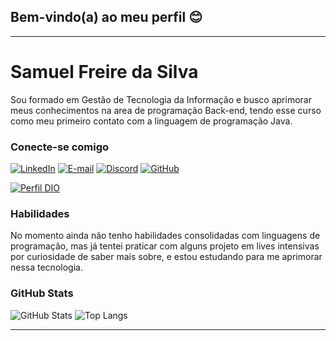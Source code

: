 ## Bem-vindo(a) ao meu perfil 😊

---

# Samuel Freire da Silva
Sou formado em Gestão de Tecnologia da Informação e busco aprimorar meus conhecimentos na area de programação Back-end, tendo esse curso como meu primeiro contato com a linguagem de programação Java.

### Conecte-se comigo
[![LinkedIn](https://img.shields.io/badge/-LinkedIn-000?style=for-the-badge&logo=linkedin&logoColor=30A3DC)](https://www.linkedin.com/in/samuel-freire-silva/)
[![E-mail](https://img.shields.io/badge/-Email-000?style=for-the-badge&logo=microsoft-outlook&logoColor=E94D5F)](mailto:samuelfrsilva0@outlook.com)
[![Discord](https://img.shields.io/badge/Discord-000?style=for-the-badge&logo=discord)](https://www.discord.com/in/samuelfrsilva0/)
[![GitHub](https://img.shields.io/badge/github-100000?style=for-the-badge&logo=GitHub)](https://www.github.com/samuelfrsilva0/)

[![Perfil DIO](https://img.shields.io/badge/-Meu%20Perfil%20na%20DIO-30A3DC?style=for-the-badge)](https://web.dio.me/users/samuelfrsilva0?tab=skills)

### Habilidades
No momento ainda não tenho habilidades consolidadas com linguagens de programação, mas já tentei praticar com alguns projeto em lives intensivas por curiosidade de saber mais sobre, e estou estudando para me aprimorar nessa tecnologia.

### GitHub Stats
![GitHub Stats](https://github-readme-stats.vercel.app/api?username=samuelfrsilva0&theme=shadow_red&bg_color=000&border_color=30A3DC&show_icons=true&icon_color=30A3DC&title_color=E94D5F&text_color=FFF)
![Top Langs](https://github-readme-stats-git-masterrstaa-rickstaa.vercel.app/api/top-langs/?username=samuelfrsilva0&bg_color=000&border_color=30A3DC&title_color=E94D5F&text_color=FFF)

---